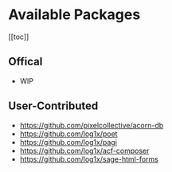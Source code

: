 # Available Packages

[[toc]]

## Offical

* WIP

## User-Contributed

* https://github.com/pixelcollective/acorn-db
* https://github.com/log1x/poet
* https://github.com/log1x/pagi
* https://github.com/log1x/acf-composer
* https://github.com/log1x/sage-html-forms
